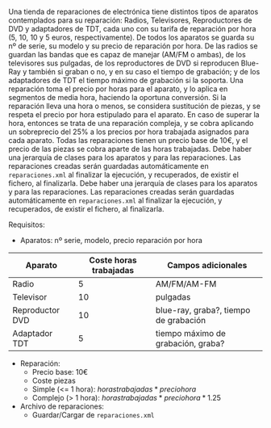 Una tienda de reparaciones de electrónica tiene distintos tipos de aparatos contemplados para su reparación: Radios, Televisores, Reproductores de DVD y adaptadores de TDT, cada uno con su tarifa de reparación por hora (5, 10, 10 y 5 euros, respectivamente). De todos los aparatos se guarda su nº de serie, su modelo y su precio de reparación por hora. De las radios se guardan las bandas que es capaz de manejar (AM/FM o ambas), de los televisores sus pulgadas, de los reproductores de DVD si reproducen Blue-Ray y también si graban o no, y en su caso el tiempo de grabación; y de los adaptadores de TDT el tiempo máximo de grabación si la soporta. Una reparación toma el precio por horas para el aparato, y lo aplica en segmentos de media hora, haciendo la oportuna conversión. Si la reparación lleva una hora o menos, se considera sustitución de piezas, y se respeta el precio por hora estipulado para el aparato. En caso de superar la hora, entonces se trata de una reparación compleja, y se cobra aplicando un sobreprecio del 25% a los precios por hora trabajada asignados para cada aparato. Todas las reparaciones tienen un precio base de 10€, y el precio de las piezas se cobra aparte de las horas trabajadas. Debe haber una jerarquía de clases para los   aparatos y para las reparaciones. Las reparaciones creadas serán guardadas automáticamente en `reparaciones.xml` al finalizar la ejecución, y recuperados, de existir el fichero, al finalizarla. Debe haber una jerarquía de clases para los   aparatos y para las reparaciones. Las reparaciones creadas serán guardadas automáticamente en `reparaciones.xml` al finalizar la ejecución, y recuperados, de existir el fichero, al finalizarla.  

Requisitos:

- Aparatos: nº serie, modelo, precio reparación por hora

| Aparato         | Coste horas trabajadas | Campos adicionales                    |
| --------------- | ---------------------- | ------------------------------------- |
| Radio           | 5                      | AM/FM/AM-FM                           |
| Televisor       | 10                     | pulgadas                              |
| Reproductor DVD | 10                     | blue-ray, graba?, tiempo de grabación |
| Adaptador TDT   | 5                      | tiempo máximo de grabación, graba?    |

- Reparación:
  - Precio base: 10€
  - Coste piezas
  - Simple (<= 1 hora): $horas trabajadas * precio hora$
  - Complejo (> 1 hora): $horas trabajadas * precio hora * 1.25$
- Archivo de reparaciones:
  - Guardar/Cargar de `reparaciones.xml`